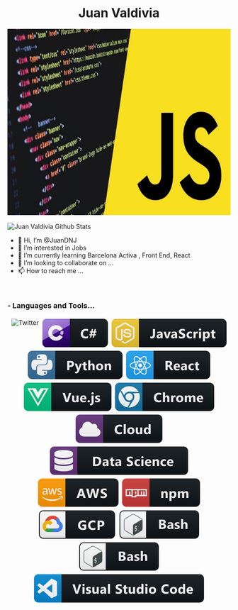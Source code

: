 <h1 align="center">Juan Valdivia</h1>

<img width="100%" height="420" src="./Banner.jpg">

![Juan Valdivia Github Stats](https://github-readme-stats.vercel.app/api?username=juandnj&show_icons=true&title_color=fff&icon_color=79ff97&text_color=9f9f9f&bg_color=151515)

- 👋 Hi, I’m @JuanDNJ
- 👀 I’m interested in Jobs
- 🌱 I’m currently learning Barcelona Activa , Front End, React
- 💞️ I’m looking to collaborate on ...
- 📫 How to reach me ...

<br />

### - Languages and Tools...

<p align="center">
 <img src="https://raw.githubusercontent.com/8bithemant/juandnj/master/svg/dev/languages/html.svg" alt="Twitter" style="vertical-align:top; margin:4px"><img src="https://raw.githubusercontent.com/8bithemant/8bithemant/master/svg/dev/languages/csharp.svg"alt="Twitter" style="vertical-align:top; margin:4px"><img src="https://raw.githubusercontent.com/8bithemant/8bithemant/master/svg/dev/languages/js.svg" alt="Twitter" style="vertical-align:top; margin:4px"><img src="https://raw.githubusercontent.com/8bithemant/8bithemant/master/svg/dev/languages/python.svg" alt="Twitter" style="vertical-align:top; margin:4px"><img src="https://raw.githubusercontent.com/8bithemant/8bithemant/master/svg/dev/frameworks/react.svg" alt="Twitter" style="vertical-align:top; margin:4px"><img src="https://raw.githubusercontent.com/8bithemant/8bithemant/master/svg/dev/frameworks/vue.svg" alt="Twitter" style="vertical-align:top; margin:4px"><img src="https://raw.githubusercontent.com/8bithemant/8bithemant/master/svg/dev/misc/chrome.svg" alt="Twitter" style="vertical-align:top; margin:4px"><img src="https://raw.githubusercontent.com/8bithemant/8bithemant/master/svg/dev/misc/cloud.svg" alt="Twitter" style="vertical-align:top; margin:4px"><img src="https://raw.githubusercontent.com/8bithemant/8bithemant/master/svg/dev/misc/datascience.svg" alt="Twitter" style="vertical-align:top; margin:4px"><img src="https://raw.githubusercontent.com/8bithemant/8bithemant/master/svg/dev/services/aws.svg" alt="Twitter" style="vertical-align:top; margin:4px"><img src="https://raw.githubusercontent.com/8bithemant/8bithemant/master/svg/dev/services/npm.svg" alt="Twitter" style="vertical-align:top; margin:4px"><img src="https://raw.githubusercontent.com/8bithemant/8bithemant/master/svg/dev/services/gcp.svg" alt="Twitter" style="vertical-align:top; margin:4px"><img src="https://raw.githubusercontent.com/8bithemant/8bithemant/master/svg/dev/tools/bash.svg" alt="Twitter" style="vertical-align:top; margin:4px"><img src="https://raw.githubusercontent.com/8bithemant/8bithemant/master/svg/dev/tools/bash.svg" alt="Twitter" style="vertical-align:top; margin:4px"><img src="https://raw.githubusercontent.com/8bithemant/8bithemant/master/svg/dev/tools/visualstudio_code.svg" alt="Twitter" style="vertical-align:top; margin:4px">

</p>

<!---
JuanDNJ/JuanDNJ is a ✨ special ✨ repository because its `README.md` (this file) appears on your GitHub profile.
You can click the Preview link to take a look at your changes.
--->
